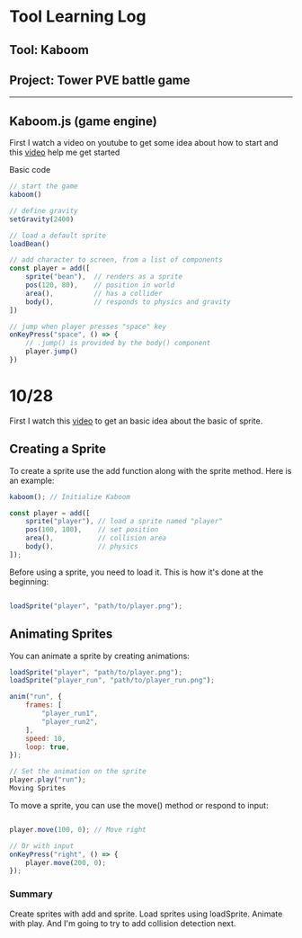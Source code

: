 # Tool Learning Log

## Tool: **Kaboom**

## Project: **Tower PVE battle game**

---
## Kaboom.js (game engine)

First I watch a video on youtube to get some idea about how to start and this [video](https://www.youtube.com/watch?v=r9I4DuGmJ2Y) help me get started





Basic code
```js
// start the game
kaboom()

// define gravity
setGravity(2400)

// load a default sprite
loadBean()

// add character to screen, from a list of components
const player = add([
    sprite("bean"),  // renders as a sprite
    pos(120, 80),    // position in world
    area(),          // has a collider
    body(),          // responds to physics and gravity
])

// jump when player presses "space" key
onKeyPress("space", () => {
    // .jump() is provided by the body() component
    player.jump()
})
```
# 10/28
First I watch this [video](https://www.youtube.com/watch?v=n-q0pKGhxyw) to get an basic idea about the basic of sprite.

## Creating a Sprite
To create a sprite use the add function along with the sprite method. Here is an example:

```js
kaboom(); // Initialize Kaboom

const player = add([
    sprite("player"), // load a sprite named "player"
    pos(100, 100),    // set position
    area(),           // collision area
    body(),           // physics
]);
```

Before using a sprite, you need to load it. This is how it's done at the beginning:

```js

loadSprite("player", "path/to/player.png");

```
## Animating Sprites
You can animate a sprite by creating animations:

```js
loadSprite("player", "path/to/player.png");
loadSprite("player_run", "path/to/player_run.png");

anim("run", {
    frames: [
        "player_run1",
        "player_run2",
    ],
    speed: 10,
    loop: true,
});

// Set the animation on the sprite
player.play("run");
Moving Sprites

```

To move a sprite, you can use the move() method or respond to input:

```js

player.move(100, 0); // Move right

// Or with input
onKeyPress("right", () => {
    player.move(200, 0);
});

```

### Summary
Create sprites with add and sprite. Load sprites using loadSprite. Animate with play. And I'm going to try to add collision detection next.








<!-- 
* Links you used today (websites, videos, etc)
* Things you tried, progress you made, etc
* Challenges, a-ha moments, etc
* Questions you still have
* What you're going to try next
-->



